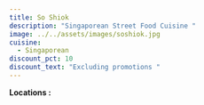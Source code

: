 ```yaml
---
title: So Shiok
description: "Singaporean Street Food Cuisine "
image: ../../assets/images/soshiok.jpg
cuisine:
  - Singaporean
discount_pct: 10
discount_text: "Excluding promotions "
---
```

**Locations :**
